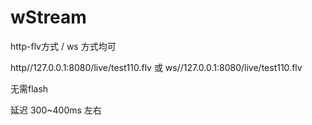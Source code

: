 # wStream

http-flv方式 / ws 方式均可

http//127.0.0.1:8080/live/test110.flv 或 ws//127.0.0.1:8080/live/test110.flv

无需flash

延迟 300~400ms 左右
